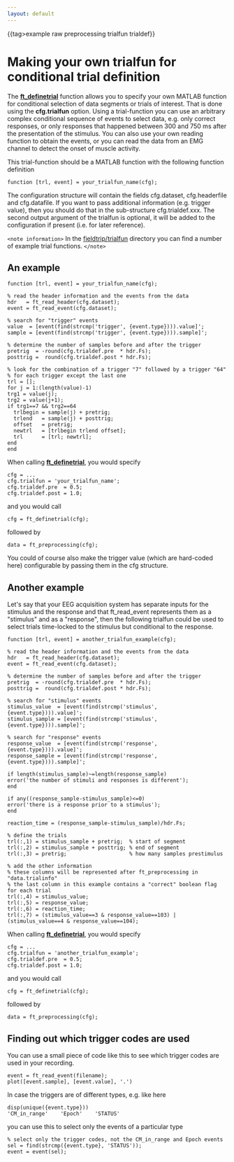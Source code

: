 ```yaml
---
layout: default
---
```


{{tag>example raw preprocessing trialfun trialdef}}

# Making your own trialfun for conditional trial definition

The **[ft_definetrial](/reference/ft_definetrial)** function allows you to specify your own MATLAB function for conditional selection of data segments or trials of interest. That is done using the **cfg.trialfun** option. Using a trial-function you can use an arbitrary complex conditional sequence of events to select data, e.g. only correct responses, or only responses that happened between 300 and 750 ms after the presentation of the stimulus. You can also use your own reading function to obtain the events, or you can read the data from an EMG channel to detect the onset of muscle activity. 

This trial-function should be a MATLAB function with the following function definition

    function [trl, event] = your_trialfun_name(cfg);

The configuration structure will contain the fields cfg.dataset, cfg.headerfile and cfg.datafile. If you want to pass additional information (e.g. trigger value), then you should do that in the sub-structure cfg.trialdef.xxx. The second output argument of the trialfun is optional, it will be added to the configuration if present (i.e. for later reference). 


`<note information>`
In the [fieldtrip/trialfun](https://github.com/fieldtrip/fieldtrip/tree/master/trialfun) directory you can find a number of example trial functions. 
`</note>`

## An example

    function [trl, event] = your_trialfun_name(cfg);
    
    % read the header information and the events from the data
    hdr   = ft_read_header(cfg.dataset);
    event = ft_read_event(cfg.dataset);
    
    % search for "trigger" events
    value  = [event(find(strcmp('trigger', {event.type}))).value]';
    sample = [event(find(strcmp('trigger', {event.type}))).sample]';
    
    % determine the number of samples before and after the trigger
    pretrig  = -round(cfg.trialdef.pre  * hdr.Fs);
    posttrig =  round(cfg.trialdef.post * hdr.Fs);
    
    % look for the combination of a trigger "7" followed by a trigger "64" 
    % for each trigger except the last one
    trl = [];
    for j = 1:(length(value)-1)
    trg1 = value(j);
    trg2 = value(j+1);
    if trg1==7 && trg2==64
      trlbegin = sample(j) + pretrig;       
      trlend   = sample(j) + posttrig;       
      offset   = pretrig;
      newtrl   = [trlbegin trlend offset];
      trl      = [trl; newtrl];
    end
    end


When calling **[ft_definetrial](/reference/ft_definetrial)**, you would specify

    cfg = ...
    cfg.trialfun = 'your_trialfun_name';
    cfg.trialdef.pre  = 0.5;
    cfg.trialdef.post = 1.0;

and you would call

    cfg = ft_definetrial(cfg);

followed by 

    data = ft_preprocessing(cfg);


You could of course also make the trigger value (which are hard-coded here) configurable by passing them in the cfg structure. 

## Another example

Let's say that your EEG acquisition system has separate inputs for the stimulus and the response and that ft_read_event represents them as a "stimulus" and as a "response", then the following trialfun could be used to select trials time-locked to the stimulus but conditional to the response.

    function [trl, event] = another_trialfun_example(cfg);
    
    % read the header information and the events from the data
    hdr   = ft_read_header(cfg.dataset);
    event = ft_read_event(cfg.dataset);
    
    % determine the number of samples before and after the trigger
    pretrig  = -round(cfg.trialdef.pre  * hdr.Fs);
    posttrig =  round(cfg.trialdef.post * hdr.Fs);
    
    % search for "stimulus" events
    stimulus_value  = [event(find(strcmp('stimulus', {event.type}))).value]';
    stimulus_sample = [event(find(strcmp('stimulus', {event.type}))).sample]';
    
    % search for "response" events
    response_value  = [event(find(strcmp('response', {event.type}))).value]';
    response_sample = [event(find(strcmp('response', {event.type}))).sample]';
    
    if length(stimulus_sample)~=length(response_sample)
    error('the number of stimuli and responses is different');
    end
    
    if any((response_sample-stimulus_sample)<=0)
    error('there is a response prior to a stimulus');
    end
    
    reaction_time = (response_sample-stimulus_sample)/hdr.Fs;
    
    % define the trials
    trl(:,1) = stimulus_sample + pretrig;  % start of segment
    trl(:,2) = stimulus_sample + posttrig; % end of segment
    trl(:,3) = pretrig;                    % how many samples prestimulus
    
    % add the other information
    % these columns will be represented after ft_preprocessing in "data.trialinfo"
    % the last column in this example contains a "correct" boolean flag for each trial
    trl(:,4) = stimulus_value;
    trl(:,5) = response_value; 
    trl(:,6) = reaction_time;
    trl(:,7) = (stimulus_value==3 & response_value==103) | (stimulus_value==4 & response_value==104);
    
When calling **[ft_definetrial](/reference/ft_definetrial)**, you would specify

    cfg = ...
    cfg.trialfun = 'another_trialfun_example';
    cfg.trialdef.pre  = 0.5;
    cfg.trialdef.post = 1.0;

and you would call

    cfg = ft_definetrial(cfg);

followed by 

    data = ft_preprocessing(cfg);

## Finding out which trigger codes are used

You can use a small piece of code like this to see which trigger codes are used in your recording.

    event = ft_read_event(filename);
    plot([event.sample], [event.value], '.')

In case the triggers are of different types, e.g. like here

    disp(unique({event.type}))
    'CM_in_range'    'Epoch'    'STATUS'

you can use this to select only the events of a particular type

    % select only the trigger codes, not the CM_in_range and Epoch events
    sel = find(strcmp({event.type}, 'STATUS'));
    event = event(sel);
    
